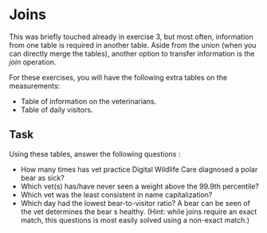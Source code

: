 # Joins

This was briefly touched already in exercise 3, but most often, information from one table is required in another table. Aside from the union (when you can directly merge the tables), another option to transfer information is the _join_ operation.

For these exercises, you will have the following extra tables on the measurements:

- Table of information on the veterinarians.
- Table of daily visitors.

## Task

Using these tables, answer the following questions :

- How many times has vet practice Digital Wildlife Care diagnosed a polar bear as sick?
- Which vet(s) has/have never seen a weight above the 99.9th percentile?
- Which vet was the least consistent in name capitalization?
- Which day had the lowest bear-to-visitor ratio? A bear can be seen of the vet determines the bear s healthy. (Hint: while joins require an exact match, this questions is most easily solved using a non-exact match.)
